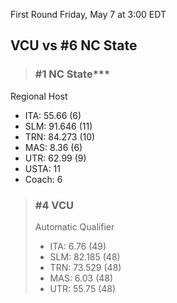 First Round
Friday, May 7 at 3:00 EDT
## VCU vs #6 NC State

> ### #1 NC State***  
Regional Host  
- ITA: 55.66 (6)  
- SLM: 91.646 (11)  
- TRN: 84.273 (10)  
- MAS: 8.36 (6)  
- UTR: 62.99 (9)  
- USTA: 11  
- Coach: 6  

> ### #4 VCU  
> Automatic Qualifier  
> - ITA: 6.76 (49)  
> - SLM: 82.185 (48)  
> - TRN: 73.529 (48)  
> - MAS: 6.03 (48)  
> - UTR: 55.75 (48)  